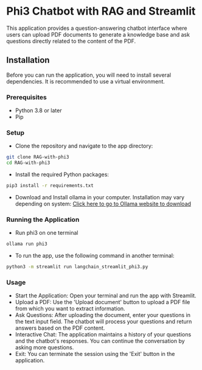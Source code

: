 # Phi3 Chatbot with RAG and Streamlit

This application provides a question-answering chatbot interface where users can upload PDF documents to generate a knowledge base and ask questions directly related to the content of the PDF. 


## Installation

Before you can run the application, you will need to install several dependencies. It is recommended to use a virtual environment.

### Prerequisites

* Python 3.8 or later
* Pip

### Setup

* Clone the repository and navigate to the app directory:
```bash
git clone RAG-with-phi3
cd RAG-with-phi3
```

* Install the required Python packages:
```bash
pip3 install -r requirements.txt
```

* Download and Install ollama in your computer. Installation may vary depending on system:
[Click here to go to Ollama website to download](https://ollama.com/)

### Running the Application

* Run phi3 on one terminal
```bash
ollama run phi3
```

* To run the app, use the following command in another terminal:
```bash
python3 -m streamlit run langchain_streamlit_phi3.py
```

### Usage
* Start the Application: Open your terminal and run the app with Streamlit.
* Upload a PDF: Use the 'Upload document' button to upload a PDF file from which you want to extract information.
* Ask Questions: After uploading the document, enter your questions in the text input field. The chatbot will process your questions and return answers based on the PDF content.
* Interactive Chat: The application maintains a history of your questions and the chatbot's responses. You can continue the conversation by asking more questions.
* Exit: You can terminate the session using the 'Exit' button in the application.
